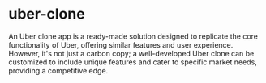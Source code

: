 # uber-clone
An Uber clone app is a ready-made solution designed to replicate the core functionality of Uber, offering similar features and user experience. However, it's not just a carbon copy; a well-developed Uber clone can be customized to include unique features and cater to specific market needs, providing a competitive edge.
